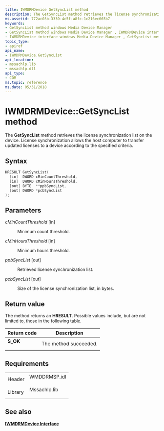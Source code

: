 ```yaml
---
title: IWMDRMDevice GetSyncList method
description: The GetSyncList method retrieves the license synchronization list on the device. License synchronization allows the host computer to transfer updated licenses to a device according to the specified criteria.
ms.assetid: 772ac03b-3339-4c5f-a8fc-1c216ec665b7
keywords:
- GetSyncList method windows Media Device Manager
- GetSyncList method windows Media Device Manager , IWMDRMDevice interface
- IWMDRMDevice interface windows Media Device Manager , GetSyncList method
topic_type:
- apiref
api_name:
- IWMDRMDevice.GetSyncList
api_location:
- mssachlp.lib
- mssachlp.dll
api_type:
- COM
ms.topic: reference
ms.date: 05/31/2018
---
```


# IWMDRMDevice::GetSyncList method

The **GetSyncList** method retrieves the license synchronization list on the device. License synchronization allows the host computer to transfer updated licenses to a device according to the specified criteria.

## Syntax


```C++
HRESULT GetSyncList(
  [in]  DWORD cMinCountThreshold,
  [in]  DWORD cMinHoursThreshold,
  [out] BYTE  **ppbSyncList,
  [out] DWORD *pcbSyncList
);
```



## Parameters

<dl> <dt>

*cMinCountThreshold* \[in\]
</dt> <dd>

Minimum count threshold.

</dd> <dt>

*cMinHoursThreshold* \[in\]
</dt> <dd>

Minimum hours threshold.

</dd> <dt>

*ppbSyncList* \[out\]
</dt> <dd>

Retrieved license synchronization list.

</dd> <dt>

*pcbSyncList* \[out\]
</dt> <dd>

Size of the license synchronization list, in bytes.

</dd> </dl>

## Return value

The method returns an **HRESULT**. Possible values include, but are not limited to, those in the following table.



| Return code                                                                          | Description                      |
|--------------------------------------------------------------------------------------|----------------------------------|
| <dl> <dt>**S\_OK**</dt> </dl> | The method succeeded.<br/> |



 

## Requirements



|                    |                                                                                         |
|--------------------|-----------------------------------------------------------------------------------------|
| Header<br/>  | <dl> <dt>WMDDRMSP.idl</dt> </dl> |
| Library<br/> | <dl> <dt>Mssachlp.lib</dt> </dl> |



## See also

<dl> <dt>

[**IWMDRMDevice Interface**](iwmdrmdevice.md)
</dt> </dl>

 

 





